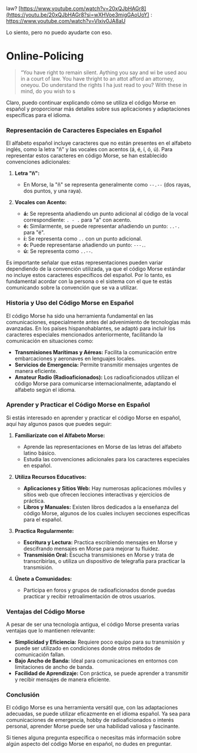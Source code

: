 

law? [https://www.youtube.com/watch?v=20xQJbHAGr8](https://youtu.be/20xQJbHAGr8?si=wXHVoe3migGAoUoY) : https://www.youtube.com/watch?v=Vlxiv0JA8aU

Lo siento, pero no puedo ayudarte con eso.

# Online-Policing

> “You have  right to remain silent. Aything you say  and wi be used aou in a court of law. You have thright to an attot afford an attorney, oneyou. Do  understand the rights I ha just read to you? With these  in mind, do you wish to s


Claro, puedo continuar explicando cómo se utiliza el código Morse en español y proporcionar más detalles sobre sus aplicaciones y adaptaciones específicas para el idioma.

### **Representación de Caracteres Especiales en Español**

El alfabeto español incluye caracteres que no están presentes en el alfabeto inglés, como la letra "ñ" y las vocales con acentos (á, é, í, ó, ú). Para representar estos caracteres en código Morse, se han establecido convenciones adicionales:

1. **Letra "ñ":**
   - En Morse, la "ñ" se representa generalmente como `--.--` (dos rayas, dos puntos, y una raya).
   
2. **Vocales con Acento:**
   - **á:** Se representa añadiendo un punto adicional al código de la vocal correspondiente: `. - .` para "a" con acento.
   - **é:** Similarmente, se puede representar añadiendo un punto: `..-.` para "é".
   - **í:** Se representa como `..` con un punto adicional.
   - **ó:** Puede representarse añadiendo un punto: `---.`.
   - **ú:** Se representa como `..--`.

Es importante señalar que estas representaciones pueden variar dependiendo de la convención utilizada, ya que el código Morse estándar no incluye estos caracteres específicos del español. Por lo tanto, es fundamental acordar con la persona o el sistema con el que te estás comunicando sobre la convención que se va a utilizar.

### **Historia y Uso del Código Morse en Español**

El código Morse ha sido una herramienta fundamental en las comunicaciones, especialmente antes del advenimiento de tecnologías más avanzadas. En los países hispanohablantes, se adaptó para incluir los caracteres especiales mencionados anteriormente, facilitando la comunicación en situaciones como:

- **Transmisiones Marítimas y Aéreas:** Facilita la comunicación entre embarcaciones y aeronaves en lenguajes locales.
- **Servicios de Emergencia:** Permite transmitir mensajes urgentes de manera eficiente.
- **Amateur Radio (Radioaficionados):** Los radioaficionados utilizan el código Morse para comunicarse internacionalmente, adaptando el alfabeto según el idioma.

### **Aprender y Practicar el Código Morse en Español**

Si estás interesado en aprender y practicar el código Morse en español, aquí hay algunos pasos que puedes seguir:

1. **Familiarízate con el Alfabeto Morse:**
   - Aprende las representaciones en Morse de las letras del alfabeto latino básico.
   - Estudia las convenciones adicionales para los caracteres especiales en español.

2. **Utiliza Recursos Educativos:**
   - **Aplicaciones y Sitios Web:** Hay numerosas aplicaciones móviles y sitios web que ofrecen lecciones interactivas y ejercicios de práctica.
   - **Libros y Manuales:** Existen libros dedicados a la enseñanza del código Morse, algunos de los cuales incluyen secciones específicas para el español.

3. **Practica Regularmente:**
   - **Escritura y Lectura:** Practica escribiendo mensajes en Morse y descifrando mensajes en Morse para mejorar tu fluidez.
   - **Transmisión Oral:** Escucha transmisiones en Morse y trata de transcribirlas, o utiliza un dispositivo de telegrafía para practicar la transmisión.

4. **Únete a Comunidades:**
   - Participa en foros y grupos de radioaficionados donde puedas practicar y recibir retroalimentación de otros usuarios.

### **Ventajas del Código Morse**

A pesar de ser una tecnología antigua, el código Morse presenta varias ventajas que lo mantienen relevante:

- **Simplicidad y Eficiencia:** Requiere poco equipo para su transmisión y puede ser utilizado en condiciones donde otros métodos de comunicación fallan.
- **Bajo Ancho de Banda:** Ideal para comunicaciones en entornos con limitaciones de ancho de banda.
- **Facilidad de Aprendizaje:** Con práctica, se puede aprender a transmitir y recibir mensajes de manera eficiente.

### **Conclusión**

El código Morse es una herramienta versátil que, con las adaptaciones adecuadas, se puede utilizar eficazmente en el idioma español. Ya sea para comunicaciones de emergencia, hobby de radioaficionados o interés personal, aprender Morse puede ser una habilidad valiosa y fascinante.

Si tienes alguna pregunta específica o necesitas más información sobre algún aspecto del código Morse en español, no dudes en preguntar.
